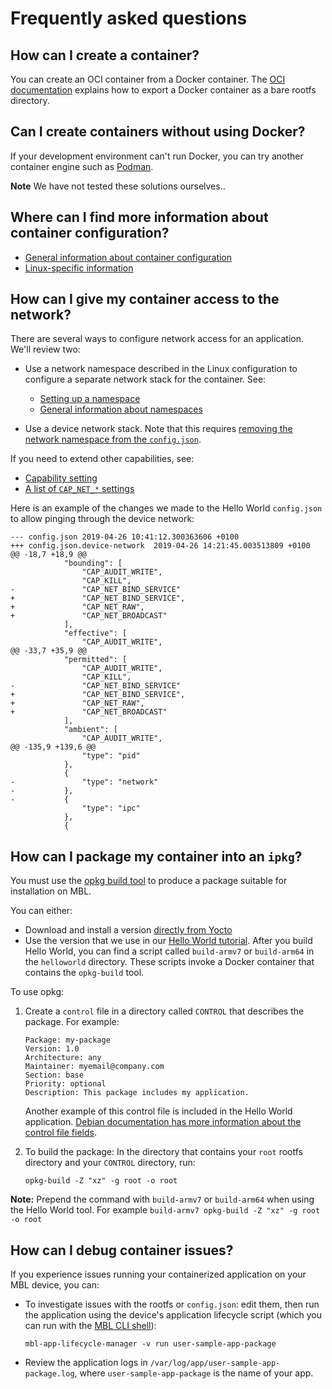 # Frequently asked questions

## How can I create a container?

You can create an OCI container from a Docker container. The [OCI documentation](https://github.com/opencontainers/runc#creating-an-oci-bundle) explains how to export a Docker container as a bare rootfs directory.

## Can I create containers without using Docker?

If your development environment can't run Docker, you can try another container engine such as [Podman](https://podman.io/).

<span class="notes">**Note** We have not tested these solutions ourselves.</span>.

## Where can I find more information about container configuration?

- [General information about container configuration](https://github.com/opencontainers/runtime-spec/blob/master/config.md)
- [Linux-specific information](https://github.com/opencontainers/runtime-spec/blob/master/config-linux.md)

## How can I give my container access to the network?

There are several ways to configure network access for an application. We'll review two:

* Use a network namespace described in the Linux configuration to configure a separate network stack for the container. See:

    * [Setting up a namespace](https://github.com/opencontainers/runtime-spec/blob/master/config-linux.md#namespaces)
    * [General information about namespaces](http://man7.org/linux/man-pages/man7/namespaces.7.html)

* Use a device network stack. Note that this requires [removing the network namespace from the `config.json`](https://github.com/opencontainers/runtime-spec/blob/master/config-linux.md#namespaces).

If you need to extend other capabilities, see:

* [Capability setting](https://github.com/opencontainers/runtime-spec/blob/master/config.md#linux-process)
* [A list of `CAP_NET_*` settings](http://man7.org/linux/man-pages/man7/capabilities.7.html)

Here is an example of the changes we made to the Hello World `config.json` to allow pinging through the device network:

```
--- config.json	2019-04-26 10:41:12.300363606 +0100
+++ config.json.device-network	2019-04-26 14:21:45.003513809 +0100
@@ -18,7 +18,9 @@
 			"bounding": [
 				"CAP_AUDIT_WRITE",
 				"CAP_KILL",
-				"CAP_NET_BIND_SERVICE"
+				"CAP_NET_BIND_SERVICE",
+				"CAP_NET_RAW",
+				"CAP_NET_BROADCAST"
 			],
 			"effective": [
 				"CAP_AUDIT_WRITE",
@@ -33,7 +35,9 @@
 			"permitted": [
 				"CAP_AUDIT_WRITE",
 				"CAP_KILL",
-				"CAP_NET_BIND_SERVICE"
+				"CAP_NET_BIND_SERVICE",
+				"CAP_NET_RAW",
+				"CAP_NET_BROADCAST"
 			],
 			"ambient": [
 				"CAP_AUDIT_WRITE",
@@ -135,9 +139,6 @@
 				"type": "pid"
 			},
 			{
-				"type": "network"
-			},
-			{
 				"type": "ipc"
 			},
 			{
```


## How can I package my container into an `ipkg`?

You must use the [opkg build tool](https://www.yoctoproject.org/software-item/opkg/) to produce a package suitable for installation on MBL.

You can either:

* Download and install a version [directly from Yocto](http://downloads.yoctoproject.org/releases/opkg/)
* Use the version that we use in our [Hello World tutorial](../develop-apps/hello-world-application.html). After you build Hello World, you can find a script called `build-armv7` or `build-arm64` in the `helloworld` directory. These scripts invoke a Docker container that contains the `opkg-build` tool.

To use opkg:

1. Create a `control` file in a directory called `CONTROL` that describes the package. For example:

    ```
    Package: my-package
    Version: 1.0
    Architecture: any
    Maintainer: myemail@company.com
    Section: base
    Priority: optional
    Description: This package includes my application.
    ```

    Another example of this control file is included in the Hello World application. [Debian documentation has more information about the control file fields](https://www.debian.org/doc/debian-policy/ch-controlfields.html).

1. To build the package: In the directory that contains your `root` rootfs directory and your `CONTROL` directory, run:

    ```
    opkg-build -Z "xz" -g root -o root
    ```

<span class="notes">**Note:** Prepend the command with `build-armv7` or `build-arm64` when using the Hello World tool. For example `build-armv7 opkg-build -Z "xz" -g root -o root`</span>

## How can I debug container issues?

If you experience issues running your containerized application on your MBL device, you can:

- To investigate issues with the rootfs or `config.json`: edit them, then run the application using the device's application lifecycle script (which you can run with the [MBL CLI shell](../develop-apps/usage.html#remote-command-execution)):

    `mbl-app-lifecycle-manager -v run user-sample-app-package`

- Review the application logs in `/var/log/app/user-sample-app-package.log`, where `user-sample-app-package` is the name of your app.
